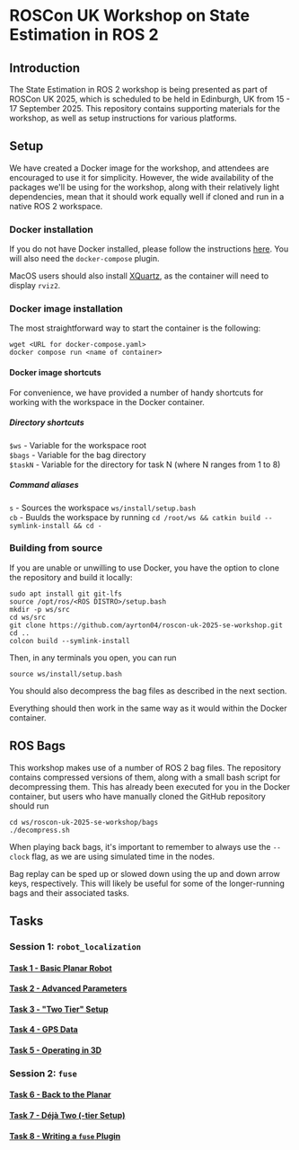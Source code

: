 # ROSCon UK Workshop on State Estimation in ROS 2

## Introduction

The State Estimation in ROS 2 workshop is being presented as part of ROSCon UK 2025, which is scheduled to be held in Edinburgh, UK from 15 - 17 September 2025. This repository contains supporting materials for the workshop, as well as setup instructions for various platforms.

## Setup

We have created a Docker image for the workshop, and attendees are encouraged to use it for simplicity. However, the wide availability of the packages we'll be using for the workshop, along with their relatively light dependencies, mean that it should work equally well if cloned and run in a native ROS 2 workspace.

### Docker installation
If you do not have Docker installed, please follow the instructions [here](https://docs.docker.com/engine/install/). You will also need the `docker-compose` plugin.

MacOS users should also install [XQuartz](https://www.xquartz.org), as the container will need to display `rviz2`.

### Docker image installation

The most straightforward way to start the container is the following:

```
wget <URL for docker-compose.yaml>
docker compose run <name of container>
```

#### Docker image shortcuts

For convenience, we have provided a number of handy shortcuts for working with the workspace in the Docker container.

##### Directory shortcuts

`$ws` - Variable for the workspace root  
`$bags` - Variable for the bag directory  
`$taskN` - Variable for the directory for task N (where N ranges from 1 to 8)

##### Command aliases

`s` - Sources the workspace `ws/install/setup.bash`  
`cb` - Buulds the workspace by running `cd /root/ws && catkin build --symlink-install && cd -`

### Building from source

If you are unable or unwilling to use Docker, you have the option to clone the repository and build it locally:

```
sudo apt install git git-lfs
source /opt/ros/<ROS DISTRO>/setup.bash
mkdir -p ws/src
cd ws/src
git clone https://github.com/ayrton04/roscon-uk-2025-se-workshop.git
cd ..
colcon build --symlink-install
```

Then, in any terminals you open, you can run

```
source ws/install/setup.bash
```

You should also decompress the bag files as described in the next section.

Everything should then work in the same way as it would within the Docker container.

## ROS Bags

This workshop makes use of a number of ROS 2 bag files. The repository contains compressed versions of them, along with a small bash script for decompressing them. This has already been executed for you in the Docker container, but users who have manually cloned the GitHub repository should run

```
cd ws/roscon-uk-2025-se-workshop/bags
./decompress.sh
```

When playing back bags, it's important to remember to always use the `--clock` flag, as we are using simulated time in the nodes.

Bag replay can be sped up or slowed down using the up and down arrow keys, respectively. This will likely be useful for some of the longer-running bags and their associated tasks.

## Tasks

### Session 1: `robot_localization`

#### [Task 1 - Basic Planar Robot](task1/README.md)

#### [Task 2 - Advanced Parameters](task2/README.md)

#### [Task 3 - "Two Tier" Setup](task3/README.md)

#### [Task 4 - GPS Data](task4/README.md)

#### [Task 5 - Operating in 3D](task5/README.md)

### Session 2: `fuse`

#### [Task 6 - Back to the Planar](task6/README.md)

#### [Task 7 - Déjà Two (-tier Setup)](task7/README.md)

#### [Task 8 - Writing a `fuse` Plugin](task8/README.md)

